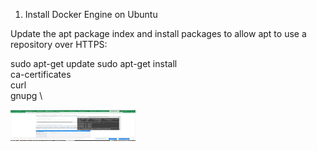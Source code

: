1. Install Docker Engine on Ubuntu

Update the apt package index and install packages to allow apt to use a repository over HTTPS:

 sudo apt-get update
 sudo apt-get install \
    ca-certificates \
    curl \
    gnupg \

    
<img src="Screenshot at 2023-03-05 18-40-13.png" width="200" height="50"/>
